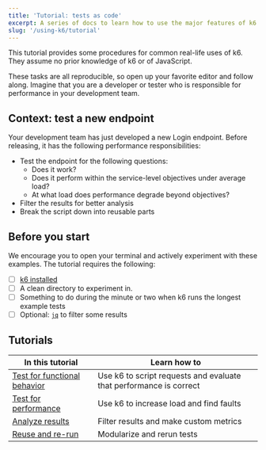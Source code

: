 ```yaml
---
title: 'Tutorial: tests as code'
excerpt: A series of docs to learn how to use the major features of k6
slug: '/using-k6/tutorial'
---
```


This tutorial provides some procedures for common real-life uses of k6.
They assume no prior knowledge of k6 or of JavaScript.

These tasks are all reproducible, so open up your favorite editor and follow along.
Imagine that you are a developer or tester who is responsible for performance in your development team.

## Context: test a new endpoint

Your development team has just developed a new Login endpoint.
Before releasing, it has the following performance responsibilities:
- Test the endpoint for the following questions:
  - Does it work?
  - Does it perform within the service-level objectives under average load?
  - At what load does performance degrade beyond objectives?
- Filter the results for better analysis
- Break the script down into reusable parts

## Before you start

We encourage you to open your terminal and actively experiment with these examples.
The tutorial requires the following:
- [ ] [k6 installed](/get-started/installation) 
- [ ] A clean directory to experiment in.
- [ ] Something to do during the minute or two when k6 runs the longest example tests
- [ ] Optional: [`jq`](https://stedolan.github.io/jq/) to filter some results

## Tutorials

| In this tutorial                                                                | Learn how to                                                       |
|---------------------------------------------------------------------------------|--------------------------------------------------------------------|
| [Test for functional behavior](/using-k6/tutorial/test-for-functional-behavior) | Use k6 to script requests and evaluate that performance is correct |
| [Test for performance](/using-k6/tutorial/test-for-functional-behavior)         | Use k6 to increase load and find faults                            |
| [Analyze results](/using-k6/tutorial/analyze-results)                           | Filter results and make custom metrics                             |
| [Reuse and re-run](/using-k6/tutorial/reuse-and-re-run)                          | Modularize and rerun tests                                         |


